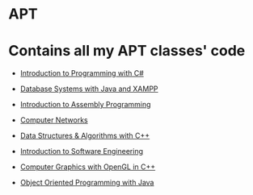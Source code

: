 # APT

# Contains all my APT classes' code

* <a href="https://github.com/apt/apt1030">Introduction to Programming with C#</a>

* <a href="https://github.com/apt/apt1050">Database Systems with Java and XAMPP</a>

* <a href="https://github.com/apt/apt2022">Introduction to Assembly Programming</a>

* <a href="https://github.com/apt/apt2055">Computer Networks</a>

* <a href="https://github.com/olivernjeru/apt/tree/main/apt2060">Data Structures & Algorithms with C++</a>

* <a href="https://github.com/olivernjeru/apt/tree/main/apt2080">Introduction to Software Engineering</a>

* <a href="https://github.com/olivernjeru/apt/tree/main/APT2090/Assignments">Computer Graphics with OpenGL in C++</a>

* <a href="https://github.com/olivernjeru/apt/tree/main/apt3040/NetBeansProjects/OOPwithJava/build/classes">Object Oriented Programming with Java</a>
